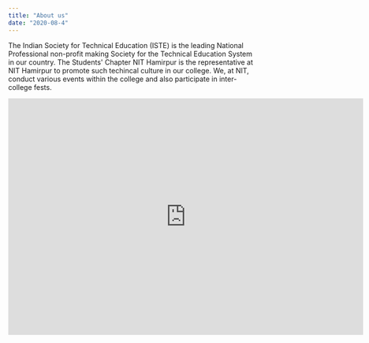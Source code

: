 ```yaml
---
title: "About us"
date: "2020-08-4"
---
```

The Indian Society for Technical Education (ISTE) is the leading National Professional non-profit making Society for the Technical Education System in our country. The Students' Chapter NIT Hamirpur is the representative at NIT Hamirpur to promote such techincal culture in our college. We, at NIT, conduct various events within the college and also participate in inter-college fests. 

<iframe width="720" height="480" src="https://www.youtube.com/embed/o48KzPa42_o" frameborder="0" allow="accelerometer; autoplay; encrypted-media; gyroscope; picture-in-picture" allowfullscreen></iframe>